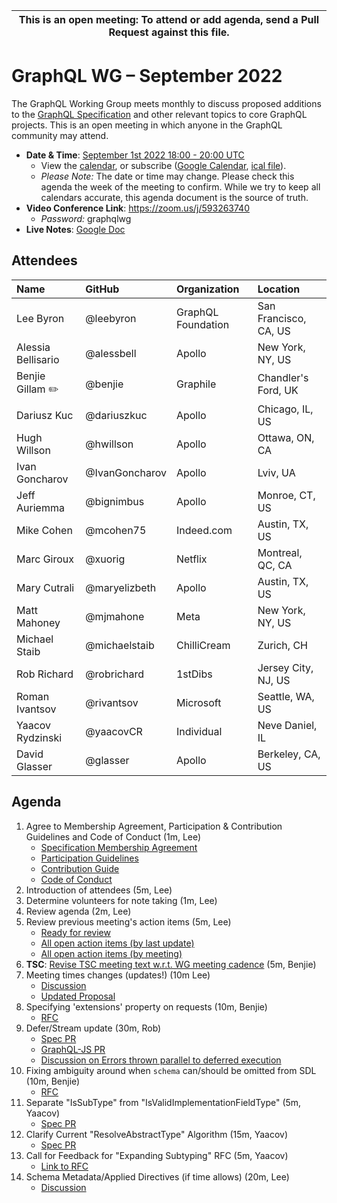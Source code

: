 <!--

Hello! You're welcome to join our working group meeting and add to the agenda
by following these three steps:

   1. Add your name to the list of attendees (in alphabetical order).

      - To respect meeting size, attendees should be relevant to the agenda.
        That means we expect most who join the meeting to participate in
        discussion. If you'd rather just watch, check out our YouTube[1].

      - Please include the organization (or project) you represent, and the
        location (including country code[2]) you expect to be located in during
        the meeting.

      - If you're willing to help take notes, add "✏️" after your name
        (eg. Ada Lovelace ✏). This is hugely helpful!

   2. If relevant, add your topic to the agenda (sorted by expected time).

      - Every agenda item has four parts: 1) the topic, 2) an expected time
        constraint, 3) who's leading the discussion, and 4) a list of any
        relevant links (RFC docs, issues, PRs, presentations, etc). Follow the
        format of existing agenda items.

      - Know what you want to get out of the agenda topic - what feedback do you
        need? What questions do you need answered? Are you looking for consensus
        or just directional feedback?

      - If your topic is a new proposal it's likely an "RFC 0"[3]. The barrier
        of entry for documenting new proposals is intentionally low, writing a
        few sentences about the problem you're trying to solve and the rough
        shape of your proposed solution is normally sufficient.

        You can create a link for this:
          - As an issue against the graphql-wg repo.
          - As a GitHub discussion in the graphql-wg repo.
          - As an RFC document into the rfcs/ folder of the graphql-wg repo.

   3. Review our guidelines and agree to our Spec Membership & CLA.

      - Review and understand our Spec Membership Agreement, Participation &
        Contribution Guidelines, and Code of Conduct. You'll find links to these
        in the first agenda item of every meeting.

      - If this is your first time, our bot will comment on your Pull Request
        with a link to our Spec Membership & CLA. Please follow along and agree
        before your PR is merged.

        Your organization may sign this for all of its members. To set this up,
        please ask operations@graphql.org.

PLEASE TAKE NOTE:

  - By joining this meeting you must agree to the Specification Membership
    Agreement and Code of Conduct.

  - Meetings are recorded and made available on YouTube[1], by joining you
    consent to being recorded.

[1] Youtube: https://www.youtube.com/channel/UCERcwLeheOXp_u61jEXxHMA
[2] Country codes: https://en.wikipedia.org/wiki/List_of_ISO_3166_country_codes#Current_ISO_3166_country_codes
[3] RFC stages: https://github.com/graphql/graphql-spec/blob/main/CONTRIBUTING.md#rfc-contribution-stages

-->

| This is an open meeting: To attend or add agenda, send a Pull Request against this file. |
| --- |


# GraphQL WG – September 2022

The GraphQL Working Group meets monthly to discuss proposed additions to the
[GraphQL Specification][] and other relevant topics to core GraphQL projects.
This is an open meeting in which anyone in the GraphQL community may attend.

- **Date & Time**: [September 1st 2022 18:00 - 20:00 UTC](https://www.timeanddate.com/worldclock/meetingdetails.html?year=2022&month=9&day=1&hour=18&min=0&sec=0&p1=224&p2=179&p3=136&p4=268&p5=367&p6=438&p7=240&iv=0)
  - View the [calendar][], or subscribe ([Google Calendar][], [ical file][]).
  - *Please Note:* The date or time may change. Please check this agenda the
    week of the meeting to confirm. While we try to keep all calendars accurate,
    this agenda document is the source of truth.
- **Video Conference Link**: https://zoom.us/j/593263740
  - *Password:* graphqlwg
- **Live Notes**: [Google Doc](https://docs.google.com/document/d/1FL1WNyUx_ft5BKACmn-9PiWaWDstWebscNDk2p0JIi8/edit?usp=sharing)

[GraphQL Specification]: https://github.com/graphql/graphql-spec
[calendar]: https://calendar.google.com/calendar/embed?src=linuxfoundation.org_ik79t9uuj2p32i3r203dgv5mo8%40group.calendar.google.com
[Google Calendar]: https://calendar.google.com/calendar?cid=bGludXhmb3VuZGF0aW9uLm9yZ19pazc5dDl1dWoycDMyaTNyMjAzZGd2NW1vOEBncm91cC5jYWxlbmRhci5nb29nbGUuY29t
[ical file]: https://calendar.google.com/calendar/ical/linuxfoundation.org_ik79t9uuj2p32i3r203dgv5mo8%40group.calendar.google.com/public/basic.ics


## Attendees

| Name               | GitHub          | Organization       | Location
| :----------------- | :-------------- | :----------------- | :-----------------
| Lee Byron          | @leebyron       | GraphQL Foundation | San Francisco, CA, US
| Alessia Bellisario | @alessbell      | Apollo             | New York, NY, US
| Benjie Gillam ✏️    | @benjie         | Graphile           | Chandler's Ford, UK
| Dariusz Kuc        | @dariuszkuc     | Apollo             | Chicago, IL, US
| Hugh Willson       | @hwillson       | Apollo             | Ottawa, ON, CA
| Ivan Goncharov     | @IvanGoncharov  | Apollo             | Lviv, UA
| Jeff Auriemma      | @bignimbus      | Apollo             | Monroe, CT, US
| Mike Cohen         | @mcohen75       | Indeed.com         | Austin, TX, US
| Marc Giroux        | @xuorig         | Netflix            | Montreal, QC, CA
| Mary Cutrali       | @maryelizbeth   | Apollo             | Austin, TX, US
| Matt Mahoney       | @mjmahone       | Meta               | New York, NY, US
| Michael Staib      | @michaelstaib   | ChilliCream        | Zurich, CH
| Rob Richard        | @robrichard     | 1stDibs            | Jersey City, NJ, US
| Roman Ivantsov     | @rivantsov      | Microsoft          | Seattle, WA, US
| Yaacov Rydzinski   | @yaacovCR       | Individual         | Neve Daniel, IL
| David Glasser      | @glasser        | Apollo             | Berkeley, CA, US

## Agenda

1. Agree to Membership Agreement, Participation & Contribution Guidelines and Code of Conduct (1m, Lee)
   - [Specification Membership Agreement](https://github.com/graphql/foundation)
   - [Participation Guidelines](https://github.com/graphql/graphql-wg#participation-guidelines)
   - [Contribution Guide](https://github.com/graphql/graphql-spec/blob/main/CONTRIBUTING.md)
   - [Code of Conduct](https://github.com/graphql/foundation/blob/master/CODE-OF-CONDUCT.md)
1. Introduction of attendees (5m, Lee)
1. Determine volunteers for note taking (1m, Lee)
1. Review agenda (2m, Lee)
1. Review previous meeting's action items (5m, Lee)
   - [Ready for review](https://github.com/graphql/graphql-wg/issues?q=is%3Aissue+is%3Aopen+label%3A%22Ready+for+review+%F0%9F%99%8C%22+sort%3Aupdated-desc)
   - [All open action items (by last update)](https://github.com/graphql/graphql-wg/issues?q=is%3Aissue+is%3Aopen+label%3A%22Action+item+%3Aclapper%3A%22+sort%3Aupdated-desc)
   - [All open action items (by meeting)](https://github.com/graphql/graphql-wg/projects?query=is%3Aopen+sort%3Aname-asc)
1. **TSC**: [Revise TSC meeting text w.r.t. WG meeting cadence](https://github.com/graphql/graphql-wg/pull/1098) (5m, Benjie)
1. Meeting times changes (updates!) (10m Lee)
   - [Discussion](https://github.com/graphql/graphql-wg/discussions/1051)
   - [Updated Proposal](https://docs.google.com/spreadsheets/d/1sbfxf9m2lMgfQSeawUy4sz6oO7TLjGZLvR0mryOI3LQ/edit?usp=sharing)
1. Specifying 'extensions' property on requests (10m, Benjie)
   - [RFC](https://github.com/graphql/graphql-spec/pull/976)
1. Defer/Stream update (30m, Rob)
   - [Spec PR](https://github.com/graphql/graphql-spec/pull/742)
   - [GraphQL-JS PR](https://github.com/graphql/graphql-js/pull/3659)
   - [Discussion on Errors thrown parallel to deferred execution](https://github.com/robrichard/defer-stream-wg/discussions/45#discussioncomment-3486994)
1. Fixing ambiguity around when `schema` can/should be omitted from SDL (10m, Benjie)
   - [RFC](https://github.com/graphql/graphql-spec/pull/987/files)
1. Separate "IsSubType" from "IsValidImplementationFieldType" (5m, Yaacov)
   - [Spec PR](https://github.com/graphql/graphql-spec/pull/977)
1. Clarify Current "ResolveAbstractType" Algorithm (15m, Yaacov)
   - [Spec PR](https://github.com/graphql/graphql-spec/pull/973)
1. Call for Feedback for "Expanding Subtyping" RFC (5m, Yaacov)
   - [Link to RFC](https://github.com/graphql/graphql-wg/blob/main/rfcs/ExpandingSubtyping.md)
1. Schema Metadata/Applied Directives (if time allows) (20m, Lee)
   - [Discussion](https://github.com/graphql/graphql-wg/discussions/1096)
